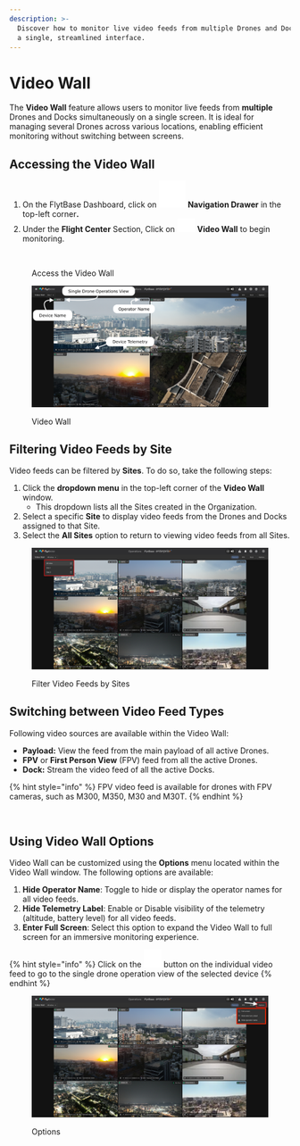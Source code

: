 ```yaml
---
description: >-
  Discover how to monitor live video feeds from multiple Drones and Docks using
  a single, streamlined interface.
---
```


# Video Wall

The **Video Wall** feature allows users to monitor live feeds from **multiple** Drones and Docks simultaneously on a single screen. It is ideal for managing several Drones across various locations, enabling efficient monitoring without switching between screens.

## Accessing the Video Wall

1. On the FlytBase Dashboard, click on ![](<../.gitbook/assets/Hamburger Menu (1).svg>) **Navigation Drawer** in the top-left corne&#x72;**.**
2. Under the **Flight Center** Section, Click on  ![](<../.gitbook/assets/Vector (1).svg>) **Video Wall** to begin monitoring.

<figure><img src="../.gitbook/assets/Screenshot 2024-12-18 at 1.24.29 PM (2).png" alt=""><figcaption><p>Access the Video Wall</p></figcaption></figure>

<figure><img src="../.gitbook/assets/Video Wall HOME .png" alt=""><figcaption><p>Video Wall</p></figcaption></figure>



## Filtering Video Feeds by Site

Video feeds can be filtered by **Sites**. To do so, take the following steps:

1. Click the **dropdown menu** in the top-left corner of the **Video Wall** window.
   * This dropdown lists all the Sites created in the Organization.
2. Select a specific **Site** to display video feeds from the Drones and Docks assigned to that Site.
3. Select the **All Sites** option to return to viewing video feeds from all Sites.

<figure><img src="../.gitbook/assets/Slide 16_9 - 265 (5)ee.png" alt=""><figcaption><p>Filter Video Feeds by Sites</p></figcaption></figure>

## Switching between Video Feed Types

Following video sources are available within the Video Wall:

* **Payload:** View the feed from the main payload of all active Drones.
* **FPV** or **First Person View** (FPV) feed from all the active Drones.
* **Dock:** Stream the video feed of all the active Docks.

{% hint style="info" %}
FPV video feed is available for drones with FPV cameras, such as M300, M350, M30 and M30T.
{% endhint %}

<figure><img src="../.gitbook/assets/PayloadFPVDock.png" alt=""><figcaption></figcaption></figure>



## Using Video Wall Options

Video Wall can be customized using the **Options** menu located within the Video Wall window. The following options are available:

1. **Hide Operator Name**: Toggle to hide or display the operator names for all video feeds.
2. **Hide Telemetry Label**: Enable or Disable visibility of the telemetry (altitude, battery level) for all video feeds.
3. **Enter Full Screen**: Select this option to expand the Video Wall to full screen for an immersive monitoring experience.

{% hint style="info" %}
Click on the  ![](../.gitbook/assets/Vector.svg)  button on the individual video feed to go to the single drone operation view of the selected device
{% endhint %}



<figure><img src="../.gitbook/assets/Options copy.png" alt=""><figcaption><p>Options</p></figcaption></figure>
